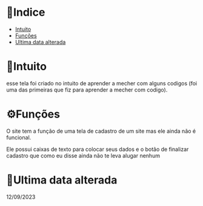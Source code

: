 # 📂Indice

* [Intuito](#intuito) 
* [Funções](#fun%C3%A7%C3%B5es) 
* [Ultima data alterada](#ultima-data-alterada) 

# 💬Intuito

esse tela foi criado no intuito de aprender a mecher com alguns codigos (foi uma das primeiras que fiz para aprender a mecher com codigo). 

# ⚙️Funções

O site tem a função de uma tela de cadastro de um site mas ele ainda não é funcional.

Ele possui caixas de texto para colocar seus dados e o botão de finalizar cadastro que como eu disse ainda não te leva alugar nenhum  

# 📅Ultima data alterada
12/09/2023


